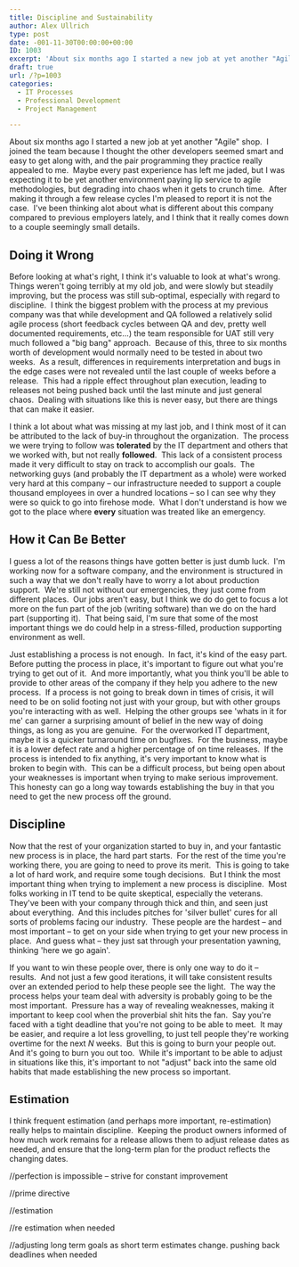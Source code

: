 ```yaml
---
title: Discipline and Sustainability
author: Alex Ullrich
type: post
date: -001-11-30T00:00:00+00:00
ID: 1003
excerpt: 'About six months ago I started a new job at yet another "Agile" shop.  I joined the team because I thought the other developers seemed smart and easy to get along with, and the pair programming they practice really appealed to me.  Maybe every past expe&hellip;'
draft: true
url: /?p=1003
categories:
  - IT Processes
  - Professional Development
  - Project Management

---
```

About six months ago I started a new job at yet another "Agile" shop.  I joined the team because I thought the other developers seemed smart and easy to get along with, and the pair programming they practice really appealed to me.  Maybe every past experience has left me jaded, but I was expecting it to be yet another environment paying lip service to agile methodologies, but degrading into chaos when it gets to crunch time.  After making it through a few release cycles I'm pleased to report it is not the case.  I've been thinking alot about what is different about this company compared to previous employers lately, and I think that it really comes down to a couple seemingly small details.

## Doing it Wrong

Before looking at what's right, I think it's valuable to look at what's wrong.  Things weren't going terribly at my old job, and were slowly but steadily improving, but the process was still sub-optimal, especially with regard to discipline.  I think the biggest problem with the process at my previous company was that while development and QA followed a relatively solid agile process (short feedback cycles between QA and dev, pretty well documented requirements, etc...) the team responsible for UAT still very much followed a "big bang" approach.  Because of this, three to six months worth of development would normally need to be tested in about two weeks.  As a result, differences in requirements interpretation and bugs in the edge cases were not revealed until the last couple of weeks before a release.  This had a ripple effect throughout plan execution, leading to releases not being pushed back until the last minute and just general chaos.  Dealing with situations like this is never easy, but there are things that can make it easier.

I think a lot about what was missing at my last job, and I think most of it can be attributed to the lack of buy-in throughout the organization.  The process we were trying to follow was **tolerated** by the IT department and others that we worked with, but not really **followed**.  This lack of a consistent process made it very difficult to stay on track to accomplish our goals.  The networking guys (and probably the IT department as a whole) were worked very hard at this company – our infrastructure needed to support a couple thousand employees in over a hundred locations – so I can see why they were so quick to go into firehose mode.  What I don't understand is how we got to the place where **every** situation was treated like an emergency.

## How it Can Be Better

I guess a lot of the reasons things have gotten better is just dumb luck.  I'm working now for a software company, and the environment is structured in such a way that we don't really have to worry a lot about production support.  We're still not without our emergencies, they just come from different places.  Our jobs aren't easy, but I think we do do get to focus a lot more on the fun part of the job (writing software) than we do on the hard part (supporting it).  That being said, I'm sure that some of the most important things we do could help in a stress-filled, production supporting environment as well.

Just establishing a process is not enough.  In fact, it's kind of the easy part.  Before putting the process in place, it's important to figure out what you're trying to get out of it.  And more importantly, what you think you'll be able to provide to other areas of the company if they help you adhere to the new process.  If a process is not going to break down in times of crisis, it will need to be on solid footing not just with your group, but with other groups you're interacting with as well.  Helping the other groups see 'whats in it for me' can garner a surprising amount of belief in the new way of doing things, as long as you are genuine.  For the overworked IT department, maybe it is a quicker turnaround time on bugfixes.  For the business, maybe it is a lower defect rate and a higher percentage of on time releases.  If the process is intended to fix anything, it's very important to know what is broken to begin with.  This can be a difficult process, but being open about your weaknesses is important when trying to make serious improvement.  This honesty can go a long way towards establishing the buy in that you need to get the new process off the ground.

## Discipline

Now that the rest of your organization started to buy in, and your fantastic new process is in place, the hard part starts.  For the rest of the time you're working there, you are going to need to prove its merit.  This is going to take a lot of hard work, and require some tough decisions.  But I think the most important thing when trying to implement a new process is discipline.  Most folks working in IT tend to be quite skeptical, especially the veterans.  They've been with your company through thick and thin, and seen just about everything.  And this includes pitches for 'silver bullet' cures for all sorts of problems facing our industry.  These people are the hardest – and most important – to get on your side when trying to get your new process in place.  And guess what – they just sat through your presentation yawning, thinking 'here we go again'.

If you want to win these people over, there is only one way to do it – results.  And not just a few good iterations, it will take consistent results over an extended period to help these people see the light.  The way the process helps your team deal with adversity is probably going to be the most important.  Pressure has a way of revealing weaknesses, making it important to keep cool when the proverbial shit hits the fan.  Say you're faced with a tight deadline that you're not going to be able to meet.  It may be easier, and require a lot less grovelling, to just tell people they're working overtime for the next _N_ weeks.  But this is going to burn your people out.  And it's going to burn you out too.  While it's important to be able to adjust in situations like this, it's important to not "adjust" back into the same old habits that made establishing the new process so important.

<h2 style="font-size: 1.5em; font-family: Helvetica, Arial, sans-serif;">
  Estimation
</h2>

I think frequent estimation (and perhaps more important, re-estimation) really helps to maintain discipline.  Keeping the product owners informed of how much work remains for a release allows them to adjust release dates as needed, and ensure that the long-term plan for the product reflects the changing dates.

//perfection is impossible – strive for constant improvement

//prime directive

//estimation

//re estimation when needed

//adjusting long term goals as short term estimates change. pushing back deadlines when needed